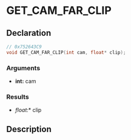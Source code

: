 # GET_CAM_FAR_CLIP

## Declaration
```cpp
// 0x752643C9
void GET_CAM_FAR_CLIP(int cam, float* clip);
```

### Arguments
- **int:** cam

### Results
- **float*:** clip

## Description
